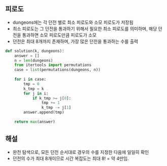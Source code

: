 ## 피로도
- dungeons에는 각 던전 별로 최소 피로도와 소모 피로도가 저장됨
- 최소 피로도는 그 던전을 통과하기 위해서 필요한 최소 피로도를 의미하며, 해당 던전을 통과하면 소모 피로도만큼 피로도가 소모
- 던전은 최대 8개까지 존재하며, 가장 많은 던전을 통과하는 수를 출력

```python
def solution(k, dungeons):
    answer = []
    n = len(dungeons)
    from itertools import permutations
    case = list(permutations(dungeons, n))
    
    for i in case:
        tmp = 0
        k_tmp = k
        for j in i:
            if k_tmp >= j[0]:
                tmp += 1
                k_tmp -= j[1]
        answer.append(tmp)
        
    return max(answer)
```

## 해설
- 완전 탐색으로, 모든 던전 순서대로 경우의 수를 지정한 다음에 일일히 확인
- 던전의 수가 최대 8개이므로 시간 복잡도는 최대 8! = 약 4만임.
